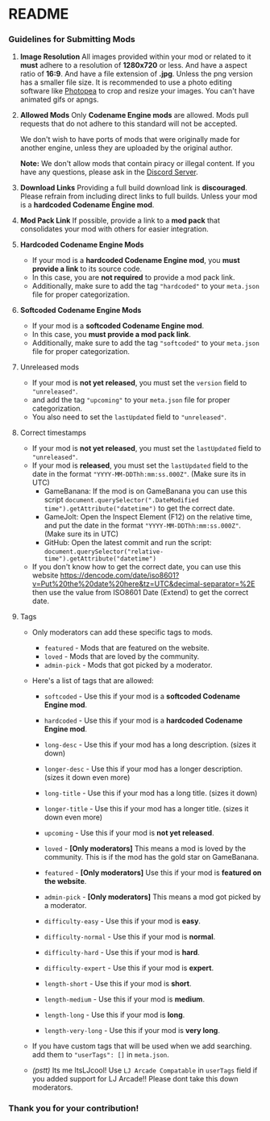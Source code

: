 # README

### Guidelines for Submitting Mods

1. **Image Resolution**
   All images provided within your mod or related to it **must** adhere to a resolution of **1280x720** or less.
   And have a aspect ratio of **16:9**.
   And have a file extension of **.jpg**. Unless the png version has a smaller file size.
   It is recommended to use a photo editing software like [Photopea](https://www.photopea.com/) to crop and resize your images.
   You can't have animated gifs or apngs.

2. **Allowed Mods**
   Only **Codename Engine mods** are allowed. Mods pull requests that do not adhere to this standard will not be accepted.

   We don't wish to have ports of mods that were originally made for another engine, unless they are uploaded by the original author.

   **Note:** We don't allow mods that contain piracy or illegal content. If you have any questions, please ask in the [Discord Server](https://discord.gg/WTzm35kekB).

3. **Download Links**
   Providing a full build download link is **discouraged**. Please refrain from including direct links to full builds. Unless your mod is a **hardcoded Codename Engine mod**.

4. **Mod Pack Link**
   If possible, provide a link to a **mod pack** that consolidates your mod with others for easier integration.

5. **Hardcoded Codename Engine Mods**
   - If your mod is a **hardcoded Codename Engine mod**, you **must provide a link** to its source code.
   - In this case, you are **not required** to provide a mod pack link.
   - Additionally, make sure to add the tag `"hardcoded"` to your `meta.json` file for proper categorization.

6. **Softcoded Codename Engine Mods**
   - If your mod is a **softcoded Codename Engine mod**.
   - In this case, you **must provide a mod pack link**.
   - Additionally, make sure to add the tag `"softcoded"` to your `meta.json` file for proper categorization.

7. Unreleased mods
   - If your mod is **not yet released**, you must set the `version` field to `"unreleased"`.
   - and add the tag `"upcoming"` to your `meta.json` file for proper categorization.
   - You also need to set the `lastUpdated` field to `"unreleased"`.

8. Correct timestamps
   - If your mod is **not yet released**, you must set the `lastUpdated` field to `"unreleased"`.
   - If your mod is **released**, you must set the `lastUpdated` field to the date in the format `"YYYY-MM-DDThh:mm:ss.000Z"`. (Make sure its in UTC)
       - GameBanana: If the mod is on GameBanana you can use this script `document.querySelector(".DateModified time").getAttribute("datetime")` to get the correct date.
       - GameJolt: Open the Inspect Element (F12) on the relative time, and put the date in the format `"YYYY-MM-DDThh:mm:ss.000Z"`. (Make sure its in UTC)
       - GitHub: Open the latest commit and run the script: `document.querySelector("relative-time").getAttribute("datetime")`
   - If you don't know how to get the correct date, you can use this website https://dencode.com/date/iso8601?v=Put%20the%20date%20here&tz=UTC&decimal-separator=%2E then use the value from ISO8601 Date (Extend) to get the correct date.

9. Tags
   - Only moderators can add these specific tags to mods.
       - `featured` - Mods that are featured on the website.
       - `loved` - Mods that are loved by the community.
       - `admin-pick` - Mods that got picked by a moderator.

   - Here's a list of tags that are allowed:
       - `softcoded` - Use this if your mod is a **softcoded Codename Engine mod**.
       - `hardcoded` - Use this if your mod is a **hardcoded Codename Engine mod**.
       - `long-desc` - Use this if your mod has a long description. (sizes it down)
       - `longer-desc` - Use this if your mod has a longer description. (sizes it down even more)
       - `long-title` - Use this if your mod has a long title. (sizes it down)
       - `longer-title` - Use this if your mod has a longer title. (sizes it down even more)
       - `upcoming` - Use this if your mod is **not yet released**.
       - `loved` - **[Only moderators]** This means a mod is loved by the community. This is if the mod has the gold star on GameBanana.
       - `featured` - **[Only moderators]** Use this if your mod is **featured on the website**.
       - `admin-pick` - **[Only moderators]** This means a mod got picked by a moderator.

       - `difficulty-easy` - Use this if your mod is **easy**.
       - `difficulty-normal` - Use this if your mod is **normal**.
       - `difficulty-hard` - Use this if your mod is **hard**.
       - `difficulty-expert` - Use this if your mod is **expert**.

       - `length-short` - Use this if your mod is **short**.
       - `length-medium` - Use this if your mod is **medium**.
       - `length-long` - Use this if your mod is **long**.
       - `length-very-long` - Use this if your mod is **very long**.

   - If you have custom tags that will be used when we add searching. add them to `"userTags": []` in `meta.json`.
   - *(pstt)* Its me ItsLJcool! Use `LJ Arcade Compatable` in `userTags` field if you added support for LJ Arcade!! Please dont take this down moderators.
### Thank you for your contribution!